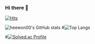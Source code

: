 ### Hi there 👋
[![Hits](https://hits.seeyoufarm.com/api/count/incr/badge.svg?url=https%3A%2F%2Fgithub.com%2Fheewon00%2F&count_bg=%2379C83D&title_bg=%23555555&icon=&icon_color=%23E7E7E7&title=hits&edge_flat=false)](https://hits.seeyoufarm.com)

![heewon00's GitHub stats](https://github-readme-stats.vercel.app/api?username=heewon00&show_icons=true&theme=dracula)
#![Top Langs](https://github-readme-stats.vercel.app/api/top-langs/?username=heewon00&layout=compact&theme=dracula)

#[![Solved.ac Profile](http://mazassumnida.wtf/api/generate_badge?boj=heewon00)](https://solved.ac/heewon00)
